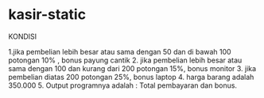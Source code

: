 # kasir-static

KONDISI

1.jika pembelian lebih besar atau sama dengan 50 dan di bawah 100 potongan 10% , bonus payung cantik
2. jika pembelian lebih besar atau sama dengan 100 dan kurang dari 200 potongan 15%, bonus monitor
3. jika pembelian diatas 200 potongan 25%, bonus laptop
4. harga barang adalah 350.000
5. Output programnya adalah : Total pembayaran dan bonus.

